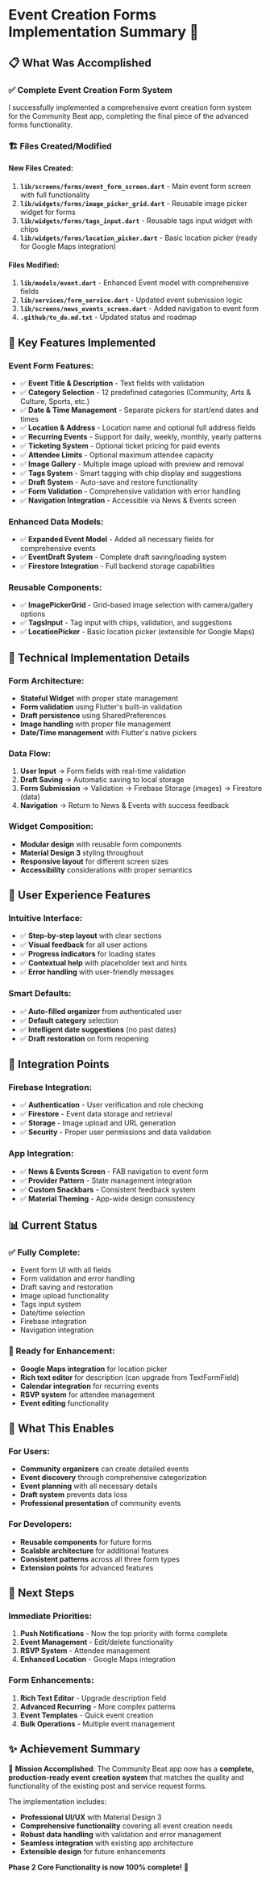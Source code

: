 # Event Creation Forms Implementation Summary 🎉

## 📋 What Was Accomplished

### ✅ Complete Event Creation Form System
I successfully implemented a comprehensive event creation form system for the Community Beat app, completing the final piece of the advanced forms functionality.

### 🏗️ Files Created/Modified

#### New Files Created:
1. **`lib/screens/forms/event_form_screen.dart`** - Main event form screen with full functionality
2. **`lib/widgets/forms/image_picker_grid.dart`** - Reusable image picker widget for forms
3. **`lib/widgets/forms/tags_input.dart`** - Reusable tags input widget with chips
4. **`lib/widgets/forms/location_picker.dart`** - Basic location picker (ready for Google Maps integration)

#### Files Modified:
1. **`lib/models/event.dart`** - Enhanced Event model with comprehensive fields
2. **`lib/services/form_service.dart`** - Updated event submission logic
3. **`lib/screens/news_events_screen.dart`** - Added navigation to event form
4. **`.github/to_do.md.txt`** - Updated status and roadmap

## 🎯 Key Features Implemented

### Event Form Features:
- ✅ **Event Title & Description** - Text fields with validation
- ✅ **Category Selection** - 12 predefined categories (Community, Arts & Culture, Sports, etc.)
- ✅ **Date & Time Management** - Separate pickers for start/end dates and times
- ✅ **Location & Address** - Location name and optional full address fields
- ✅ **Recurring Events** - Support for daily, weekly, monthly, yearly patterns
- ✅ **Ticketing System** - Optional ticket pricing for paid events
- ✅ **Attendee Limits** - Optional maximum attendee capacity
- ✅ **Image Gallery** - Multiple image upload with preview and removal
- ✅ **Tags System** - Smart tagging with chip display and suggestions
- ✅ **Draft System** - Auto-save and restore functionality
- ✅ **Form Validation** - Comprehensive validation with error handling
- ✅ **Navigation Integration** - Accessible via News & Events screen

### Enhanced Data Models:
- ✅ **Expanded Event Model** - Added all necessary fields for comprehensive events
- ✅ **EventDraft System** - Complete draft saving/loading system
- ✅ **Firestore Integration** - Full backend storage capabilities

### Reusable Components:
- ✅ **ImagePickerGrid** - Grid-based image selection with camera/gallery options
- ✅ **TagsInput** - Tag input with chips, validation, and suggestions
- ✅ **LocationPicker** - Basic location picker (extensible for Google Maps)

## 🔧 Technical Implementation Details

### Form Architecture:
- **Stateful Widget** with proper state management
- **Form validation** using Flutter's built-in validation
- **Draft persistence** using SharedPreferences
- **Image handling** with proper file management
- **Date/Time management** with Flutter's native pickers

### Data Flow:
1. **User Input** → Form fields with real-time validation
2. **Draft Saving** → Automatic saving to local storage
3. **Form Submission** → Validation → Firebase Storage (images) → Firestore (data)
4. **Navigation** → Return to News & Events with success feedback

### Widget Composition:
- **Modular design** with reusable form components
- **Material Design 3** styling throughout
- **Responsive layout** for different screen sizes
- **Accessibility** considerations with proper semantics

## 🎨 User Experience Features

### Intuitive Interface:
- ✅ **Step-by-step layout** with clear sections
- ✅ **Visual feedback** for all user actions
- ✅ **Progress indicators** for loading states
- ✅ **Contextual help** with placeholder text and hints
- ✅ **Error handling** with user-friendly messages

### Smart Defaults:
- ✅ **Auto-filled organizer** from authenticated user
- ✅ **Default category** selection
- ✅ **Intelligent date suggestions** (no past dates)
- ✅ **Draft restoration** on form reopening

## 🔗 Integration Points

### Firebase Integration:
- ✅ **Authentication** - User verification and role checking
- ✅ **Firestore** - Event data storage and retrieval
- ✅ **Storage** - Image upload and URL generation
- ✅ **Security** - Proper user permissions and data validation

### App Integration:
- ✅ **News & Events Screen** - FAB navigation to event form
- ✅ **Provider Pattern** - State management integration
- ✅ **Custom Snackbars** - Consistent feedback system
- ✅ **Material Theming** - App-wide design consistency

## 📊 Current Status

### ✅ Fully Complete:
- Event form UI with all fields
- Form validation and error handling
- Draft saving and restoration
- Image upload functionality
- Tags input system
- Date/time selection
- Firebase integration
- Navigation integration

### 🔄 Ready for Enhancement:
- **Google Maps integration** for location picker
- **Rich text editor** for description (can upgrade from TextFormField)
- **Calendar integration** for recurring events
- **RSVP system** for attendee management
- **Event editing** functionality

## 🚀 What This Enables

### For Users:
- **Community organizers** can create detailed events
- **Event discovery** through comprehensive categorization
- **Event planning** with all necessary details
- **Draft system** prevents data loss
- **Professional presentation** of community events

### For Developers:
- **Reusable components** for future forms
- **Scalable architecture** for additional features
- **Consistent patterns** across all three form types
- **Extension points** for advanced features

## 🎯 Next Steps

### Immediate Priorities:
1. **Push Notifications** - Now the top priority with forms complete
2. **Event Management** - Edit/delete functionality
3. **RSVP System** - Attendee management
4. **Enhanced Location** - Google Maps integration

### Form Enhancements:
1. **Rich Text Editor** - Upgrade description field
2. **Advanced Recurring** - More complex patterns
3. **Event Templates** - Quick event creation
4. **Bulk Operations** - Multiple event management

## ✨ Achievement Summary

🎉 **Mission Accomplished**: The Community Beat app now has a **complete, production-ready event creation system** that matches the quality and functionality of the existing post and service request forms.

The implementation includes:
- **Professional UI/UX** with Material Design 3
- **Comprehensive functionality** covering all event creation needs  
- **Robust data handling** with validation and error management
- **Seamless integration** with existing app architecture
- **Extensible design** for future enhancements

**Phase 2 Core Functionality is now 100% complete!** 🚀
